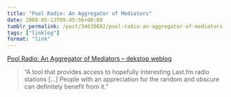 ```yaml
---
title: "Pool Radio: An Aggregator of Mediators"
date: 2008-05-13T09:45:56+00:00
tumblr_permalink: /post/34638682/pool-radio-an-aggregator-of-mediators-dekstop
tags: ["linklog"]
format: "link"
---
```


[Pool Radio: An Aggregator of Mediators &#8211; dekstop weblog][1]

> &ldquo;A tool that provides access to hopefully interesting Last.fm radio stations [&hellip;] People with an appreciation for the random and obscure can definitely benefit from it.&rdquo;

[1]: http://dekstop.de/weblog/2008/05/pool_radio/
